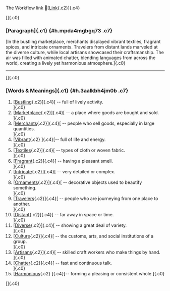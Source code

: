 The Workflow link
👏[[Link](https://www.google.com/url?q=http://www.google.com&sa=D&source=editors&ust=1757366649223435&usg=AOvVaw1F4EtUCcNlh2nb1igvEIWD){.c2}]{.c4}

[]{.c0}

### [Paragraph]{.c1} {#h.mpda4mgbgq73 .c7}

[In the bustling marketplace, merchants displayed vibrant textiles,
fragrant spices, and intricate ornaments. Travelers from distant lands
marveled at the diverse culture, while local artisans showcased their
craftsmanship. The air was filled with animated chatter, blending
languages from across the world, creating a lively yet harmonious
atmosphere.]{.c0}

------------------------------------------------------------------------

[]{.c0}

### [Words & Meanings]{.c1} {#h.3aalkbh4jm0b .c7}

1.  [[Bustling](https://www.google.com/url?q=http://www.google.com&sa=D&source=editors&ust=1757366649224497&usg=AOvVaw30svIZerwDADH3LPvI2iiB){.c2}]{.c4}[ --
    full of lively activity.\
    ]{.c0}
2.  [[Marketplace](https://www.google.com/url?q=http://www.google.com&sa=D&source=editors&ust=1757366649224808&usg=AOvVaw1FvYoySKCcviGUDo0jb10z){.c2}]{.c4}[ --
    a place where goods are bought and sold.\
    ]{.c0}
3.  [[Merchants](https://www.google.com/url?q=http://www.google.com&sa=D&source=editors&ust=1757366649225098&usg=AOvVaw3iNfrNahCdx2OarwH2IY-s){.c2}]{.c4}[ --
    people who sell goods, especially in large quantities.\
    ]{.c0}
4.  [[Vibrant](https://www.google.com/url?q=http://www.google.com&sa=D&source=editors&ust=1757366649225342&usg=AOvVaw27YrP4mDP7PfzrL76KWOJ5){.c2}
    ]{.c4}[-- full of life and energy.\
    ]{.c0}
5.  [[Textiles](https://www.google.com/url?q=http://www.google.com&sa=D&source=editors&ust=1757366649225522&usg=AOvVaw34aoKkewGr7c0iKwKTJfoT){.c2}]{.c4}[ --
    types of cloth or woven fabric.\
    ]{.c0}
6.  [[Fragrant](https://www.google.com/url?q=http://www.google.com&sa=D&source=editors&ust=1757366649225682&usg=AOvVaw3EV1s1t80kxp9rBbFydwIN){.c2}]{.c4}[ --
    having a pleasant smell.\
    ]{.c0}
7.  [[Intricate](https://www.google.com/url?q=http://www.google.com&sa=D&source=editors&ust=1757366649225845&usg=AOvVaw0x_k-JBtuqBKElB9gnl3ml){.c2}]{.c4}[ --
    very detailed or complex.\
    ]{.c0}
8.  [[Ornaments](https://www.google.com/url?q=http://www.google.com&sa=D&source=editors&ust=1757366649226054&usg=AOvVaw3NPOhDJ0c7TzRLqS8UMx6-){.c2}]{.c4}[ --
    decorative objects used to beautify something.\
    ]{.c0}
9.  [[Travelers](https://www.google.com/url?q=http://www.google.com&sa=D&source=editors&ust=1757366649226362&usg=AOvVaw2krYvUJILxXwCXEmEfn6Xr){.c2}]{.c4}[ --
    people who are journeying from one place to another.\
    ]{.c0}
10. [[Distant](https://www.google.com/url?q=http://www.google.com&sa=D&source=editors&ust=1757366649226629&usg=AOvVaw3RCjmhECr5H6-Z4ar6Fssk){.c2}]{.c4}[ --
    far away in space or time.\
    ]{.c0}
11. [[Diverse](https://www.google.com/url?q=http://www.google.com&sa=D&source=editors&ust=1757366649226856&usg=AOvVaw2r429lRxmpdj1KssjPTHR-){.c2}]{.c4}[ --
    showing a great deal of variety.\
    ]{.c0}
12. [[Culture](https://www.google.com/url?q=http://www.google.com&sa=D&source=editors&ust=1757366649227106&usg=AOvVaw3F3GZ0Eq-NOzDAcOZ6vtb2){.c2}]{.c4}[ --
    the customs, arts, and social institutions of a group.\
    ]{.c0}
13. [[Artisans](https://www.google.com/url?q=http://www.google.com&sa=D&source=editors&ust=1757366649227344&usg=AOvVaw24aWDaMeYDT9Yid7ikhpen){.c2}]{.c4}[ --
    skilled craft workers who make things by hand.\
    ]{.c0}
14. [[Chatter](https://www.google.com/url?q=http://www.google.com&sa=D&source=editors&ust=1757366649227545&usg=AOvVaw1n3Snccd_ON1qkVFmUGHmH){.c2}]{.c4}[ --
    fast and continuous talk.\
    ]{.c0}
15. [[Harmonious](https://www.google.com/url?q=http://www.google.com&sa=D&source=editors&ust=1757366649227734&usg=AOvVaw1BjDYYTn8v2ydE9w6s5ueq){.c2}
    ]{.c4}[-- forming a pleasing or consistent whole.]{.c0}

[]{.c0}
